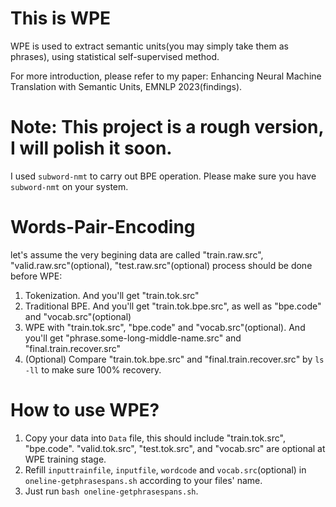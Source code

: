 This is WPE
=======
WPE is used to extract semantic units(you may simply take them as phrases), using statistical self-supervised method.

For more introduction, please refer to my paper: Enhancing Neural Machine Translation with Semantic Units, EMNLP 2023(findings).

Note: This project is a rough version, I will polish it soon.
=======
I used `subword-nmt` to carry out BPE operation. Please make sure you have `subword-nmt` on your system.
# Words-Pair-Encoding
let's assume the very begining data are called "train.raw.src", "valid.raw.src"(optional), "test.raw.src"(optional)
process should be done before WPE:
1. Tokenization. And you'll get "train.tok.src"
2. Traditional BPE. And you'll get "train.tok.bpe.src", as well as "bpe.code" and "vocab.src"(optional)
3. WPE with "train.tok.src", "bpe.code" and "vocab.src"(optional). And you'll get "phrase.some-long-middle-name.src" and "final.train.recover.src"
4. (Optional) Compare "train.tok.bpe.src" and "final.train.recover.src" by `ls -ll` to make sure 100% recovery.

# How to use WPE?
1. Copy your data into `Data` file, this should include "train.tok.src", "bpe.code". "valid.tok.src", "test.tok.src", and "vocab.src" are optional at WPE training stage.
2. Refill `inputtrainfile`, `inputfile`, `wordcode` and `vocab.src`(optional) in `oneline-getphrasespans.sh` according to your files' name.
3. Just run `bash oneline-getphrasespans.sh`.
